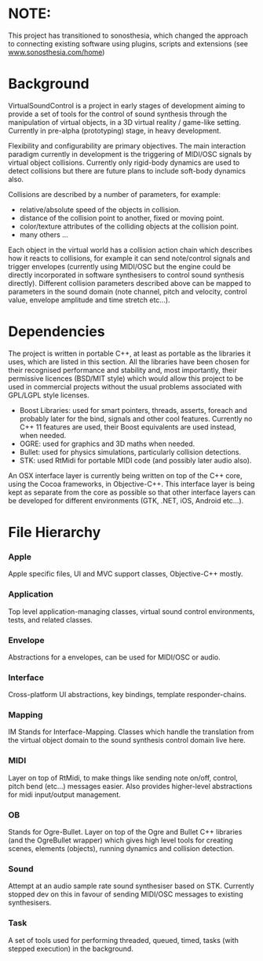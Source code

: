 # NOTE:

This project has transitioned to sonosthesia, which changed the approach to connecting existing software using plugins, scripts and extensions (see www.sonosthesia.com/home) 

# Background

VirtualSoundControl is a project in early stages of development aiming to provide a set of tools for the control of sound synthesis through the manipulation of virtual objects, in a 3D virtual reality / game-like setting. Currently in pre-alpha (prototyping) stage, in heavy development.

Flexibility and configurability are primary objectives. The main interaction paradigm currently in development is the triggering of MIDI/OSC signals by virtual object collisions. Currently only rigid-body dynamics are used to detect collisions but there are future plans to include soft-body dynamics also. 

Collisions are described by a number of parameters, for example:
- relative/absolute speed of the objects in collision.
- distance of the collision point to another, fixed or moving point.
- color/texture attributes of the colliding objects at the collision point.
- many others …

Each object in the virtual world has a collision action chain which describes how it reacts to collisions, for example it can send note/control signals and trigger envelopes (currently using MIDI/OSC but the engine could be directly incorporated in software synthesisers to control sound synthesis directly). Different collision parameters described above can be mapped to parameters in the sound domain (note channel, pitch and velocity, control value, envelope amplitude and time stretch etc…).

# Dependencies

The project is written in portable C++, at least as portable as the libraries it uses, which are listed in this section. All the libraries have been chosen for their recognised performance and stability and, most importantly, their permissive licences (BSD/MIT style) which would allow this project to be used in commercial projects without the usual problems associated with GPL/LGPL style licenses. 

- Boost Libraries: used for smart pointers, threads, asserts, foreach and probably later for the bind, signals and other cool features. Currently no C++ 11 features are used, their Boost equivalents are used instead, when needed.   
- OGRE: used for graphics and 3D maths when needed.
- Bullet: used for physics simulations, particularly collision detections.
- STK: used RtMidi for portable MIDI code (and possibly later audio also). 

An OSX interface layer is currently being written on top of the C++ core, using the Cocoa frameworks, in Objective-C++. This interface layer is being kept as separate from the core as possible so that other interface layers can be developed for different environments (GTK, .NET, iOS, Android etc…).

# File Hierarchy

### Apple

Apple specific files, UI and MVC support classes, Objective-C++ mostly.

### Application

Top level application-managing classes, virtual sound control environments, tests, and related classes.

### Envelope

Abstractions for a envelopes, can be used for MIDI/OSC or audio. 

### Interface

Cross-platform UI abstractions, key bindings, template responder-chains.

### Mapping

IM Stands for Interface-Mapping. Classes which handle the translation from the virtual object domain to the sound synthesis control domain live here.

### MIDI

Layer on top of RtMidi, to make things like sending note on/off, control, pitch bend (etc…) messages easier. Also provides higher-level abstractions for midi input/output management. 

### OB

Stands for Ogre-Bullet. Layer on top of the Ogre and Bullet C++ libraries (and the OgreBullet wrapper) which gives high level tools for creating scenes, elements (objects), running dynamics and collision detection. 

### Sound

Attempt at an audio sample rate sound synthesiser based on STK. Currently stopped dev on this in favour of sending MIDI/OSC messages to existing synthesisers.

### Task

A set of tools used for performing threaded, queued, timed, tasks (with stepped execution) in the background.  

